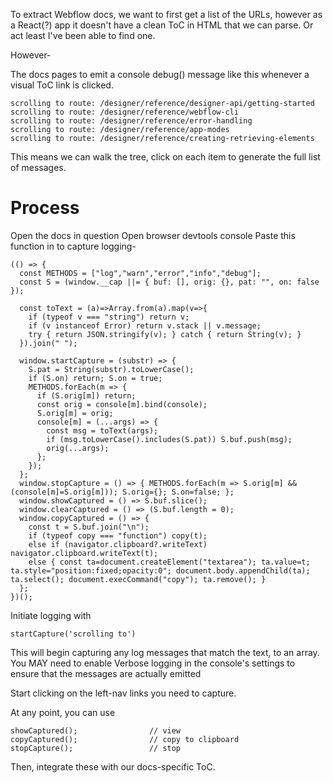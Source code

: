 

To extract Webflow docs, we want to first get a list of the URLs, however as a React(?) app it doesn't have a clean ToC in HTML that we can parse. 
Or act least I've been able to find one.

However-

The docs pages to emit a console debug() message like this whenever a visual ToC link is clicked. 

```
scrolling to route: /designer/reference/designer-api/getting-started
scrolling to route: /designer/reference/webflow-cli
scrolling to route: /designer/reference/error-handling
scrolling to route: /designer/reference/app-modes
scrolling to route: /designer/reference/creating-retrieving-elements
```

This means we can walk the tree, click on each item to generate the full list of messages. 

# Process

Open the docs in question 
Open browser devtools console 
Paste this function in to capture logging- 

```
(() => {
  const METHODS = ["log","warn","error","info","debug"];
  const S = (window.__cap ||= { buf: [], orig: {}, pat: "", on: false });

  const toText = (a)=>Array.from(a).map(v=>{
    if (typeof v === "string") return v;
    if (v instanceof Error) return v.stack || v.message;
    try { return JSON.stringify(v); } catch { return String(v); }
  }).join(" ");

  window.startCapture = (substr) => {
    S.pat = String(substr).toLowerCase();
    if (S.on) return; S.on = true;
    METHODS.forEach(m => {
      if (S.orig[m]) return;
      const orig = console[m].bind(console);
      S.orig[m] = orig;
      console[m] = (...args) => {
        const msg = toText(args);
        if (msg.toLowerCase().includes(S.pat)) S.buf.push(msg);
        orig(...args);
      };
    });
  };
  window.stopCapture = () => { METHODS.forEach(m => S.orig[m] && (console[m]=S.orig[m])); S.orig={}; S.on=false; };
  window.showCaptured = () => S.buf.slice();
  window.clearCaptured = () => (S.buf.length = 0);
  window.copyCaptured = () => {
    const t = S.buf.join("\n");
    if (typeof copy === "function") copy(t);
    else if (navigator.clipboard?.writeText) navigator.clipboard.writeText(t);
    else { const ta=document.createElement("textarea"); ta.value=t; ta.style="position:fixed;opacity:0"; document.body.appendChild(ta); ta.select(); document.execCommand("copy"); ta.remove(); }
  };
})();
```

Initiate logging with

```
startCapture('scrolling to')
```

This will begin capturing any log messages that match the text, to an array.
You MAY need to enable Verbose logging in the console's settings to ensure that the messages are actually emitted 

Start clicking on the left-nav links you need to capture. 


At any point, you can use 

```
showCaptured();                // view
copyCaptured();                // copy to clipboard 
stopCapture();                 // stop  
```

Then, integrate these with our docs-specific ToC. 



